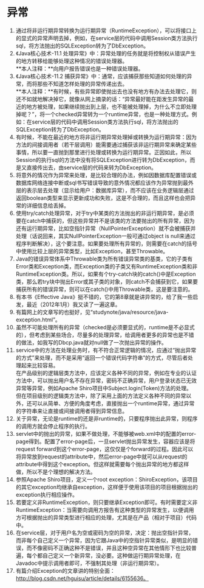 # 异常
1. 通过将非运行期异常转换为运行期异常（RuntimeException），可以将接口上的显式的异常声明去掉，例如，在service层的代码中调用Session类方法执行sql，将方法抛出的SQLException转为了DbException。
2. 《Java核心技术-11.1 处理异常》中：异常处理的任务就是将控制权从错误产生的地方转移给能够处理这种情况的错误处理器。  
**本人注释：**向用户报告错误也是一种错误处理器。
3. 《Java核心技术-11.2 捕获异常》中：通常，应该捕获那些知道如何处理的异常，而将那些不知道怎样处理的异常传递出去。  
**本人注释：**有时候，有些异常即使抛出去也没有地方有办法去处理它，则还不如就地解决掉它，就像从网上摘录的话：“异常最好能在距发生异常的最近的地方被处理，如果继续抛出到上层，也不能被处理掉，为什么不立即处理掉呢？”，将一个checked异常转为一个runtime异常，也是一种处理方式。例如：在service层的代码中调用Session类方法执行sql，将方法抛出的SQLException转为了DbException。
4. 有时候，不能在最近的地方将非运行期异常处理掉或转换为运行期异常：因为方法的间接调用者（若干层调用）能需要通过捕获该非运行期异常来确定某些事情，所以要一直抛到那里进行处理或转换为运行期异常。正因如此，所以Session的执行sql的方法中没有将SQLException进行转为DbException，而是又直接传出去，由service层的代码来转为DbException。
5. 将意外的情况作为异常来处理，是比较合理的办法，例如因数据库配置错误或数据库网络连接中断或sql书写错误导致的意外情况都应该作为异常抛到最外层的表示层去处理（显示给用户：数据库异常），而不应该在业务逻辑层通过返回boolean类型来显示更新成功和失败，这是不合理的，而且这样也会把异常的详细信息给丢掉。
6. 使用try/catch处理异常，对于try中某类的方法抛出的非运行期异常，是必须要在catch中捕获的，但这些异常并不是该类的方法要抛出的所有异常，因为还有运行期异常，比如空指针异常（NullPointerException）就不会被捕获并处理（话说回来，其实NullPointerException一般可通过object is null来通过程序判断解决），这个要注意。如果要处理所有异常的，则需要在catch的括号中使用比较上层的异常类型，比如Exception，甚至Throwable。
7. Java的错误异常体系中Throwable类为所有错误异常类的基类，它的子类有Error类和Exception类，而Exception类的子类又有RuntimeException类和非RuntimeException类。所以，如果有个try-catch块的catch()中是Exception类，那么若try块中抛出Error或其子类的对象，则catch不会捕获到它，如果要捕获所有的错误异常，则可以在catch()中用Throwable类，这是要注意的。
8. 有本书《Effective Java》挺不错的，它的第8章就是讲异常的，给了我一些启发，最近（2012年1月）我又读了一遍这章。
9. 有篇网上的文章写的也挺好，见“studynote/java/resource/java-exception.html”。
10. 虽然不可能处理所有的异常（checked是必须要显式的，runtime是不必显式的），但考虑到某些场合，尽量多的处理异常，给调用者更多的异常也是不错的做法，如我写的Dbcp.java就对null做了一次抛出异常的操作。
11. service中的方法在处理业务时，有不符合正常逻辑的情况，应通过“抛出异常的方式”来处理，而不是采用“返回一个错误代码字符串”的方式，尽管后者处理起来比较容易。  
在产品级别的逻辑层类方法中，应该定义各种不同的异常，例如在专业的认证方法中，可以抛出用户名不存在异常，密码不正确异常，用户登录状态已无效异常等异常，例如Apache Shiro项目中Subject.login(Token)方法的处理。  
但在项目级别的逻辑类方法中，除了采用上面的方法定义各种不同的异常以外，还可以从简单、方便的角度考虑，直接抛出一个runtime异常，通过异常的字符串来让直接或间接调用者得到异常信息。
12. 关于异常，无论是runtime的还是非runtime的，只要程序抛出此异常，则程序的调用方就会停止程序的执行。
13. servlet中的抛出的异常，如果不做处理，不能够被web.xml中的配置的error-page得到。配置了error-page后，一旦servlet抛出异常发生，容器应该是将request forward到这个error-page，这仅仅是个forward的过程。因此可以将异常放到request的attribute中，然后error-page中就可以从request的attribute中得到这个exception。但这样就需要每个抛出异常的地方都这样做，所以不是个理想的解决方法。
14. 参照Apache Shiro项目，定义一个root exception：ShiroException，该项目的其它exception均继承自exception，这样便于使用该项目的项目根据抛出的exception执行相应操作。
15. 若要定义非RuntimeException，则只要继承Exception即可。有时需要定义非RuntimeException：当需要向调用方报告有这种类型的异常发生，以便调用方可根据抛出的异常类型进行相应的处理，尤其是在产品（相对于项目）代码中。
16. 在service层，对于用户名为空或密码为空的异常，决定：抛出空指针异常，而非每个自己定义一个异常，因为它跟Java中的空指针异常类似，是明显的错误，而不像密码不正确这种不是错误，并且这种空异常在其他情形下也比较普遍，每个都自己定义一个新异常，没必要。这种做运行期异常处理，在Javadoc中提示调用者即可，不强制其处理（非运行期异常）。
17. 有篇介绍Exception的文章讲的特别全面：http://blog.csdn.net/hguisu/article/details/6155636。